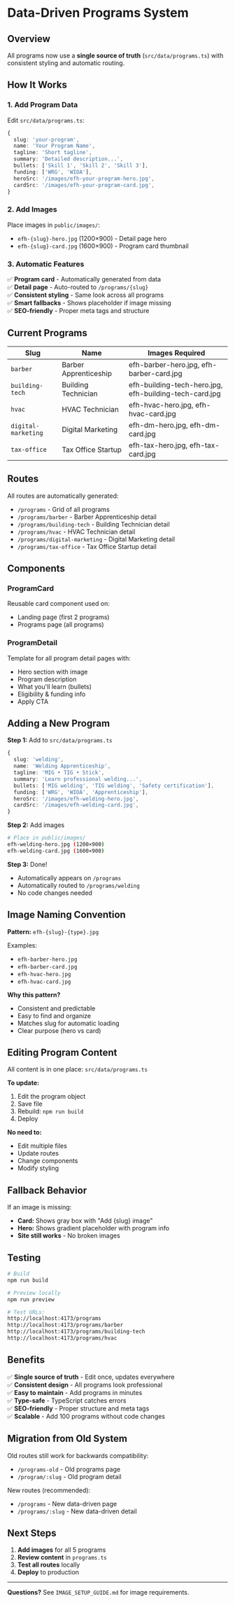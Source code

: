 # Data-Driven Programs System

## Overview

All programs now use a **single source of truth** (`src/data/programs.ts`) with consistent styling and automatic routing.

## How It Works

### 1. Add Program Data

Edit `src/data/programs.ts`:

```typescript
{
  slug: 'your-program',
  name: 'Your Program Name',
  tagline: 'Short tagline',
  summary: 'Detailed description...',
  bullets: ['Skill 1', 'Skill 2', 'Skill 3'],
  funding: ['WRG', 'WIOA'],
  heroSrc: '/images/efh-your-program-hero.jpg',
  cardSrc: '/images/efh-your-program-card.jpg',
}
```

### 2. Add Images

Place images in `public/images/`:
- `efh-{slug}-hero.jpg` (1200×900) - Detail page hero
- `efh-{slug}-card.jpg` (1600×900) - Program card thumbnail

### 3. Automatic Features

✅ **Program card** - Automatically generated from data  
✅ **Detail page** - Auto-routed to `/programs/{slug}`  
✅ **Consistent styling** - Same look across all programs  
✅ **Smart fallbacks** - Shows placeholder if image missing  
✅ **SEO-friendly** - Proper meta tags and structure

## Current Programs

| Slug | Name | Images Required |
|------|------|-----------------|
| `barber` | Barber Apprenticeship | efh-barber-hero.jpg, efh-barber-card.jpg |
| `building-tech` | Building Technician | efh-building-tech-hero.jpg, efh-building-tech-card.jpg |
| `hvac` | HVAC Technician | efh-hvac-hero.jpg, efh-hvac-card.jpg |
| `digital-marketing` | Digital Marketing | efh-dm-hero.jpg, efh-dm-card.jpg |
| `tax-office` | Tax Office Startup | efh-tax-hero.jpg, efh-tax-card.jpg |

## Routes

All routes are automatically generated:

- `/programs` - Grid of all programs
- `/programs/barber` - Barber Apprenticeship detail
- `/programs/building-tech` - Building Technician detail
- `/programs/hvac` - HVAC Technician detail
- `/programs/digital-marketing` - Digital Marketing detail
- `/programs/tax-office` - Tax Office Startup detail

## Components

### ProgramCard
Reusable card component used on:
- Landing page (first 2 programs)
- Programs page (all programs)

### ProgramDetail
Template for all program detail pages with:
- Hero section with image
- Program description
- What you'll learn (bullets)
- Eligibility & funding info
- Apply CTA

## Adding a New Program

**Step 1:** Add to `src/data/programs.ts`
```typescript
{
  slug: 'welding',
  name: 'Welding Apprenticeship',
  tagline: 'MIG • TIG • Stick',
  summary: 'Learn professional welding...',
  bullets: ['MIG welding', 'TIG welding', 'Safety certification'],
  funding: ['WRG', 'WIOA', 'Apprenticeship'],
  heroSrc: '/images/efh-welding-hero.jpg',
  cardSrc: '/images/efh-welding-card.jpg',
}
```

**Step 2:** Add images
```bash
# Place in public/images/
efh-welding-hero.jpg (1200×900)
efh-welding-card.jpg (1600×900)
```

**Step 3:** Done!
- Automatically appears on `/programs`
- Automatically routed to `/programs/welding`
- No code changes needed

## Image Naming Convention

**Pattern:** `efh-{slug}-{type}.jpg`

Examples:
- `efh-barber-hero.jpg`
- `efh-barber-card.jpg`
- `efh-hvac-hero.jpg`
- `efh-hvac-card.jpg`

**Why this pattern?**
- Consistent and predictable
- Easy to find and organize
- Matches slug for automatic loading
- Clear purpose (hero vs card)

## Editing Program Content

All content is in one place: `src/data/programs.ts`

**To update:**
1. Edit the program object
2. Save file
3. Rebuild: `npm run build`
4. Deploy

**No need to:**
- Edit multiple files
- Update routes
- Change components
- Modify styling

## Fallback Behavior

If an image is missing:
- **Card:** Shows gray box with "Add {slug} image"
- **Hero:** Shows gradient placeholder with program info
- **Site still works** - No broken images

## Testing

```bash
# Build
npm run build

# Preview locally
npm run preview

# Test URLs:
http://localhost:4173/programs
http://localhost:4173/programs/barber
http://localhost:4173/programs/building-tech
http://localhost:4173/programs/hvac
```

## Benefits

✅ **Single source of truth** - Edit once, updates everywhere  
✅ **Consistent design** - All programs look professional  
✅ **Easy to maintain** - Add programs in minutes  
✅ **Type-safe** - TypeScript catches errors  
✅ **SEO-friendly** - Proper structure and meta tags  
✅ **Scalable** - Add 100 programs without code changes

## Migration from Old System

Old routes still work for backwards compatibility:
- `/programs-old` - Old programs page
- `/program/:slug` - Old program detail

New routes (recommended):
- `/programs` - New data-driven page
- `/programs/:slug` - New data-driven detail

## Next Steps

1. **Add images** for all 5 programs
2. **Review content** in `programs.ts`
3. **Test all routes** locally
4. **Deploy** to production

---

**Questions?** See `IMAGE_SETUP_GUIDE.md` for image requirements.
